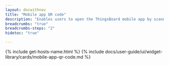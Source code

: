 ```yaml
---
layout: docwithnav
title: "Mobile app QR code"
description: "Enables users to open the ThingsBoard mobile app by scanning the QR code from dashboard."
breadcrumbs: "true"
breadcrumbs-steps: "2"
hidetoc: "true"

---
```

{% include get-hosts-name.html %}
{% include docs/user-guide/ui/widget-library/cards/mobile-app-qr-code.md %}
